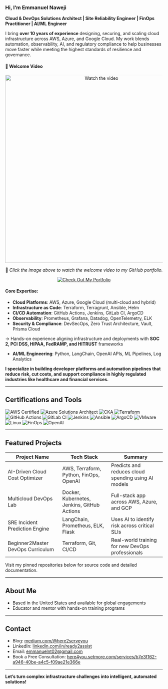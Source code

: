 ### Hi, I’m Emmanuel Naweji

**Cloud & DevOps Solutions Architect | Site Reliability Engineer | FinOps Practitioner | AI/ML Engineer**

I bring **over 10 years of experience** designing, securing, and scaling cloud infrastructure across AWS, Azure, and Google Cloud. My work blends automation, observability, AI, and regulatory compliance to help businesses move faster while meeting the highest standards of resilience and governance.

<p align="center">
  <h4>🎥 Welcome Video</h4>
</p>

<p align="center">
  <a href="https://youtu.be/MYuLMw1obAc" target="_blank">
    <img src="https://img.youtube.com/vi/MYuLMw1obAc/0.jpg" alt="Watch the video" width="600">
  </a>
</p>

<p align="center">
  📌 <em>Click the image above to watch the welcome video to my GitHub portfolio.</em>
</p>

<p align="center">
  <a href="https://[your-portfolio-link.com](https://github.com/Here2ServeU?tab=repositories)" target="_blank">
    <img src="https://img.shields.io/badge/Check%20Out%20My%20Portfolio-000000?style=for-the-badge&logo=github&logoColor=white" alt="Check Out My Portfolio">
  </a>
</p>

#### Core Expertise:
- **Cloud Platforms**: AWS, Azure, Google Cloud (multi-cloud and hybrid)
- **Infrastructure as Code**: Terraform, Terragrunt, Ansible, Helm
- **CI/CD Automation**: GitHub Actions, Jenkins, GitLab CI, ArgoCD
- **Observability**: Prometheus, Grafana, Datadog, OpenTelemetry, ELK
- **Security & Compliance**: DevSecOps, Zero Trust Architecture, Vault, Prisma Cloud

→ Hands-on experience aligning infrastructure and deployments with **SOC 2, PCI DSS, HIPAA, FedRAMP, and HITRUST** frameworks

- **AI/ML Engineering**: Python, LangChain, OpenAI APIs, ML Pipelines, Log Analytics

**I specialize in building developer platforms and automation pipelines that reduce risk, cut costs, and support compliance in highly regulated industries like healthcare and financial services.**

---

## Certifications and Tools

![AWS Certified](https://img.shields.io/badge/AWS-Certified-blue?logo=amazonaws)
![Azure Solutions Architect](https://img.shields.io/badge/Azure-Solutions%20Architect-0078D4?logo=microsoftazure)
![CKA](https://img.shields.io/badge/Kubernetes-CKA-blue?logo=kubernetes)
![Terraform](https://img.shields.io/badge/IaC-Terraform-623CE4?logo=terraform)
![GitHub Actions](https://img.shields.io/badge/CI/CD-GitHub%20Actions-blue?logo=githubactions)
![GitLab CI](https://img.shields.io/badge/CI/CD-GitLab%20CI-FC6D26?logo=gitlab)
![Jenkins](https://img.shields.io/badge/CI/CD-Jenkins-D24939?logo=jenkins)
![Ansible](https://img.shields.io/badge/Automation-Ansible-red?logo=ansible)
![ArgoCD](https://img.shields.io/badge/GitOps-ArgoCD-orange?logo=argo)
![VMware](https://img.shields.io/badge/Virtualization-VMware-607078?logo=vmware)
![Linux](https://img.shields.io/badge/OS-Linux-black?logo=linux)
![FinOps](https://img.shields.io/badge/FinOps-Cost%20Optimization-green?logo=money)
![OpenAI](https://img.shields.io/badge/AI-OpenAI-ff9900?logo=openai)

---

## Featured Projects

| Project Name | Tech Stack | Summary |
|--------------|------------|---------|
| AI-Driven Cloud Cost Optimizer | AWS, Terraform, Python, FinOps, OpenAI | Predicts and reduces cloud spending using AI models |
| Multicloud DevOps Lab | Docker, Kubernetes, Jenkins, GitHub Actions | Full-stack app across AWS, Azure, and GCP |
| SRE Incident Prediction Engine | LangChain, Prometheus, ELK, Flask | Uses AI to identify risk across critical SLIs |
| Beginner2Master DevOps Curriculum | Terraform, Git, CI/CD | Real-world training for new DevOps professionals |

Visit my pinned repositories below for source code and detailed documentation.

---

## About Me

- Based in the United States and available for global engagements
- Educator and mentor with hands-on training programs


---

## Contact

- Blog: [medium.com/@here2serveyou](https://medium.com/@here2serveyou)
- LinkedIn: [linkedin.com/in/ready2assist](https://www.linkedin.com/in/ready2assist)
- Email: emmanuelnt02@gmail.com
- Book a Free Consultation: [here4you.setmore.com/services/b7e3f162-a946-40be-a4c5-f09ae21e366e](https://here4you.setmore.com/services/b7e3f162-a946-40be-a4c5-f09ae21e366e)

---

**Let’s turn complex infrastructure challenges into intelligent, automated solutions!**
